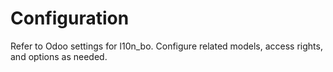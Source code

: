 # Configuration

Refer to Odoo settings for l10n_bo. Configure related models, access rights, and options as needed.
